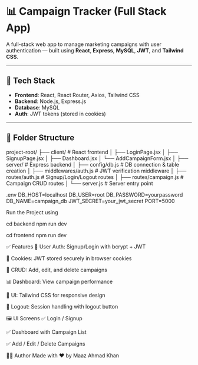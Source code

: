 # 📊 Campaign Tracker (Full Stack App)

A full-stack web app to manage marketing campaigns with user authentication — built using **React**, **Express**, **MySQL**, **JWT**, and **Tailwind CSS**.

---

## 🔧 Tech Stack

- **Frontend**: React, React Router, Axios, Tailwind CSS
- **Backend**: Node.js, Express.js
- **Database**: MySQL
- **Auth**: JWT tokens (stored in cookies)

---

## 📁 Folder Structure
project-root/
├── client/ # React frontend
│ ├── LoginPage.jsx
│ ├── SignupPage.jsx
│ ├── Dashboard.jsx
│ └── AddCampaignForm.jsx
│
├── server/ # Express backend
│ ├── config/db.js # DB connection & table creation
│ ├── middlewares/auth.js # JWT verification middleware
│ ├── routes/auth.js # Signup/Login/Logout routes
│ ├── routes/campaign.js # Campaign CRUD routes
│ └── server.js # Server entry point


.env 
DB_HOST=localhost
DB_USER=root
DB_PASSWORD=yourpassword
DB_NAME=campaign_db
JWT_SECRET=your_jwt_secret
PORT=5000

Run the Project using 

cd backend
npm run dev

cd frontend
npm run dev

✅ Features
🔐 User Auth: Signup/Login with bcrypt + JWT

🍪 Cookies: JWT stored securely in browser cookies

📄 CRUD: Add, edit, and delete campaigns

📊 Dashboard: View campaign performance

💅 UI: Tailwind CSS for responsive design

🚪 Logout: Session handling with logout button

🖼 UI Screens
✅ Login / Signup

✅ Dashboard with Campaign List

✅ Add / Edit / Delete Campaigns

👨‍💻 Author
Made with ❤️ by Maaz Ahmad Khan
